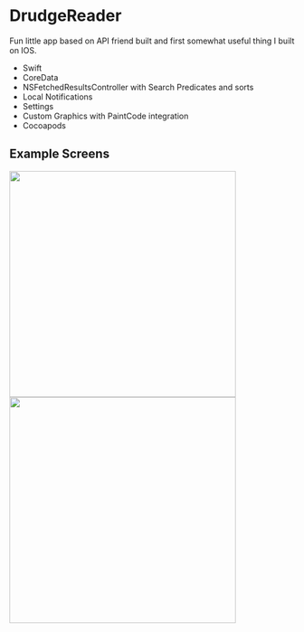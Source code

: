 # DrudgeReader

Fun little app based on API friend built and first somewhat useful thing I built on IOS.

* Swift
* CoreData
* NSFetchedResultsController with Search Predicates and sorts 
* Local Notifications
* Settings
* Custom Graphics with PaintCode integration
* Cocoapods

## Example Screens 
<img src="https://github.com/toddisaacs/DrudgeReader/blob/master/IMG_0217.PNG " width="400">
<img src="https://github.com/toddisaacs/DrudgeReader/blob/master/IMG_0216.PNG " width="400">

